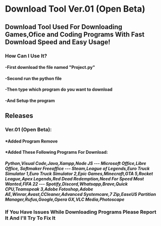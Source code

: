 
# Download Tool Ver.01 (Open Beta)

## Download Tool Used For Downloading Games,Ofice and Coding Programs With Fast Download Speed and Easy Usage!


### How Can I Use It?

#### -First download the file named "Project.py"

#### -Second run the python file

#### -Then type which program do you want to download

#### -And Setup the program



## Releases

### Ver.01 (Open Beta):

 #### *Added Program Remove
 
 
 #### *Added These Following Programs For Download:  
 ##### Python,Visual Code,Java,Xampp,Node JS --- Microsoft Office,Libre Office, Softmaker Freeoffice --- Steam,League of Legends,Euro Truck Simulator 1,Euro Truck Simulator 2,Epic Games,Minecraft,GTA 5,Rocket League,Apex Legends,Red Dead Redemption,Need For Speed Most Wanted,FIFA 22 --- Spotify,Discord,Whatsapp,Brave,Quick CPU,Teamspeak 3,Adobe Fotoshop,Adobe AE,Winrar,Avast,CCleaner,Advanced Systemcare,7 Zip,EaseUS Partition Manager,Rufus,Google,Opera GX,VLC Media,Photoscape
 
 
 ### If You Have Issues While Downloading Programs Please Report It And I'll Try To Fix It
